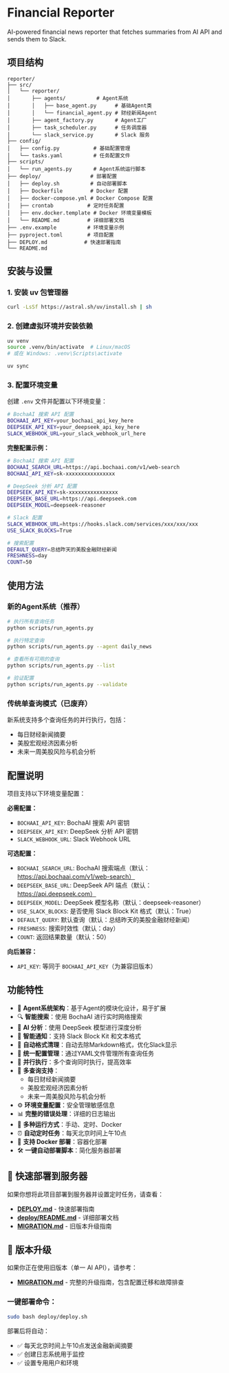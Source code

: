 # Financial Reporter

AI-powered financial news reporter that fetches summaries from AI API and sends them to Slack.

## 项目结构

```
reporter/
├── src/
│   └── reporter/
│       ├── agents/          # Agent系统
│       │   ├── base_agent.py      # 基础Agent类
│       │   └── financial_agent.py # 财经新闻Agent
│       ├── agent_factory.py       # Agent工厂
│       ├── task_scheduler.py      # 任务调度器
│       └── slack_service.py       # Slack 服务
├── config/
│   ├── config.py           # 基础配置管理
│   └── tasks.yaml          # 任务配置文件
├── scripts/
│   └── run_agents.py       # Agent系统运行脚本
├── deploy/                # 部署配置
│   ├── deploy.sh          # 自动部署脚本
│   ├── Dockerfile         # Docker 配置
│   ├── docker-compose.yml # Docker Compose 配置
│   ├── crontab           # 定时任务配置
│   ├── env.docker.template # Docker 环境变量模板
│   └── README.md         # 详细部署文档
├── .env.example          # 环境变量示例
├── pyproject.toml        # 项目配置
├── DEPLOY.md            # 快速部署指南
└── README.md
```

## 安装与设置

### 1. 安装 uv 包管理器

```bash
curl -LsSf https://astral.sh/uv/install.sh | sh
```

### 2. 创建虚拟环境并安装依赖

```bash
uv venv
source .venv/bin/activate  # Linux/macOS
# 或在 Windows: .venv\Scripts\activate

uv sync
```

### 3. 配置环境变量

创建 `.env` 文件并配置以下环境变量：

```bash
# BochaAI 搜索 API 配置
BOCHAAI_API_KEY=your_bochaai_api_key_here
DEEPSEEK_API_KEY=your_deepseek_api_key_here
SLACK_WEBHOOK_URL=your_slack_webhook_url_here
```

**完整配置示例：**
```bash
# BochaAI 搜索 API 配置
BOCHAAI_SEARCH_URL=https://api.bochaai.com/v1/web-search
BOCHAAI_API_KEY=sk-xxxxxxxxxxxxxxxx

# DeepSeek 分析 API 配置  
DEEPSEEK_API_KEY=sk-xxxxxxxxxxxxxxxx
DEEPSEEK_BASE_URL=https://api.deepseek.com
DEEPSEEK_MODEL=deepseek-reasoner

# Slack 配置
SLACK_WEBHOOK_URL=https://hooks.slack.com/services/xxx/xxx/xxx
USE_SLACK_BLOCKS=True

# 搜索配置
DEFAULT_QUERY=总结昨天的美股金融财经新闻
FRESHNESS=day
COUNT=50
```

## 使用方法

### 新的Agent系统（推荐）

```bash
# 执行所有查询任务
python scripts/run_agents.py

# 执行特定查询
python scripts/run_agents.py --agent daily_news

# 查看所有可用的查询
python scripts/run_agents.py --list

# 验证配置
python scripts/run_agents.py --validate
```

### 传统单查询模式（已废弃）

新系统支持多个查询任务的并行执行，包括：
- 每日财经新闻摘要
- 美股宏观经济因素分析  
- 未来一周美股风险与机会分析

## 配置说明

项目支持以下环境变量配置：

**必需配置：**
- `BOCHAAI_API_KEY`: BochaAI 搜索 API 密钥
- `DEEPSEEK_API_KEY`: DeepSeek 分析 API 密钥  
- `SLACK_WEBHOOK_URL`: Slack Webhook URL

**可选配置：**
- `BOCHAAI_SEARCH_URL`: BochaAI 搜索端点（默认：https://api.bochaai.com/v1/web-search）
- `DEEPSEEK_BASE_URL`: DeepSeek API 端点（默认：https://api.deepseek.com）
- `DEEPSEEK_MODEL`: DeepSeek 模型名称（默认：deepseek-reasoner）
- `USE_SLACK_BLOCKS`: 是否使用 Slack Block Kit 格式（默认：True）
- `DEFAULT_QUERY`: 默认查询（默认：总结昨天的美股金融财经新闻）
- `FRESHNESS`: 搜索时效性（默认：day）
- `COUNT`: 返回结果数量（默认：50）

**向后兼容：**
- `API_KEY`: 等同于 `BOCHAAI_API_KEY`（为兼容旧版本）

## 功能特性

- 🤖 **Agent系统架构**：基于Agent的模块化设计，易于扩展
- 🔍 **智能搜索**：使用 BochaAI 进行实时网络搜索
- 🧠 **AI 分析**：使用 DeepSeek 模型进行深度分析  
- 📱 **智能通知**：支持 Slack Block Kit 和文本格式
- 🧹 **自动格式清理**：自动去除Markdown格式，优化Slack显示
- 📄 **统一配置管理**：通过YAML文件管理所有查询任务
- 🚀 **并行执行**：多个查询同时执行，提高效率
- 🎯 **多查询支持**：
  - 每日财经新闻摘要
  - 美股宏观经济因素分析
  - 未来一周美股风险与机会分析
- ⚙️ **环境变量配置**：安全管理敏感信息
- 📊 **完整的错误处理**：详细的日志输出
- 🔄 **多种运行方式**：手动、定时、Docker
- ⏰ **自动定时任务**：每天北京时间上午10点
- 🐳 **支持 Docker 部署**：容器化部署
- 🛠️ **一键自动部署脚本**：简化服务器部署

## 🚀 快速部署到服务器

如果你想将此项目部署到服务器并设置定时任务，请查看：

- **[DEPLOY.md](./DEPLOY.md)** - 快速部署指南
- **[deploy/README.md](./deploy/README.md)** - 详细部署文档
- **[MIGRATION.md](./MIGRATION.md)** - 旧版本升级指南

## 🔄 版本升级

如果你正在使用旧版本（单一 AI API），请参考：
- **[MIGRATION.md](./MIGRATION.md)** - 完整的升级指南，包含配置迁移和故障排查

### 一键部署命令：
```bash
sudo bash deploy/deploy.sh
```

部署后将自动：
- ✅ 每天北京时间上午10点发送金融新闻摘要
- ✅ 创建日志系统用于监控
- ✅ 设置专用用户和环境